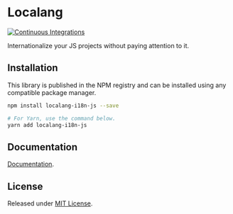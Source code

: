 # Localang

[![Continuous Integrations](https://github.com/localang/localang-i18n-js/actions/workflows/continuous-integrations.yaml/badge.svg?branch=main)](https://github.com/localang/localang-i18n-js/actions/workflows/continuous-integrations.yaml)

Internationalize your JS projects without paying attention to it.

## Installation

This library is published in the NPM registry and can be installed using any compatible package manager.

```sh
npm install localang-i18n-js --save

# For Yarn, use the command below.
yarn add localang-i18n-js
```

## Documentation

[Documentation](https://docs.localang.xyz/docs/i18n-js/getting-started).

## License

Released under [MIT License](./LICENSE).
